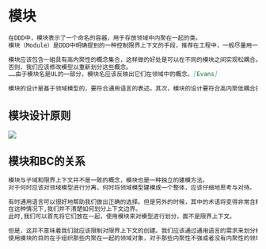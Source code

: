 # 模块
```md
在DDD中，模块表示了一个命名的容器，用于存放领域中内聚在一起的类。
模块（Module）是DDD中明确提到的一种控制限界上下文的手段，推荐在工程中，一般尽量用一个模块来表示一个领域的限界上下文。
```
```md
模块应该包含一組具有高内聚性的概念集合，这样做的好处是可以在不同的模块之间实现松耦合。
否则，我们应该修改模型以重新划分这些概念。
……由于模块名是UL的一部分，模块名应该反映出它们在领域中的概念。[Evans]
```
```md
模块的设计是基于领域模型的，要符合通用语言的表述。其次，模块的设计要符合高内聚低耦合的设计思想。
```
## 模块设计原则
![](../_pic/DDD-Module.jpg)

## 模块和BC的关系
```md
模块与子域和限界上下文并不是一致的概念，模块也是一种独立的建模方法。
对于何时应该对领域模型进行分离，何时将领域模型建模成一个整体，应该仔细地思考与对待。

有时通用语言可以很好地帮助我们做出正确的选择。但是另外的时候，其中的术语将变得非常含糊。
在这种情况下,我们并不清楚如何划分上下文边界。
此时,我们可以首先将它们放在一起，使用模块来对模型进行划分，面不是限界上下文。
```
```md
但是，这并不意味着我们就应该限制对限界上下文的创建。我们应该通过通用语言的需求来划分模型边界。但限界上下文不是用来代替模块的。
使用摸块的目的在于组织那些内聚在一起的领域对象，对于那些内聚性不强或者没有内聚性的领域对象来说，我们应该将它们划分在不同的模块中。
```
